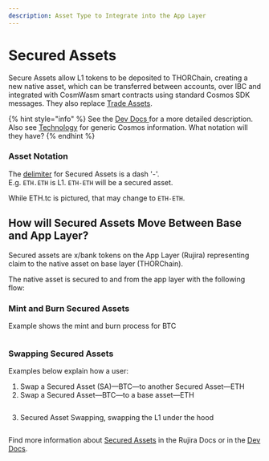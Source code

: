 ```yaml
---
description: Asset Type to Integrate into the App Layer
---
```


# Secured Assets

Secure Assets allow L1 tokens to be deposited to THORChain, creating a new native asset, which can be transferred between accounts, over IBC and integrated with CosmWasm smart contracts using standard Cosmos SDK messages. They also replace [Trade Assets](trade-assets.md).

{% hint style="info" %}
See the [Dev Docs ](https://dev.thorchain.org/concepts/secured-assets.html)for a more detailed description.\
Also see [Technology](../technology/) for generic Cosmos information. What notation will they have?
{% endhint %}

### Asset Notation

The [delimiter](../frequently-asked-questions/asset-types.md) for Secured Assets is a dash '-'. \
E.g. `ETH.ETH` is L1. `ETH-ETH` will be a secured asset.

While ETH.tc is pictured, that may change to `ETH-ETH`.

## How will Secured Assets Move Between Base and App Layer?

Secured assets are x/bank tokens on the App Layer (Rujira) representing claim to the native asset on base layer (THORChain).

The native asset is secured to and from the app layer with the following flow:

### Mint and Burn Secured Assets

Example shows the mint and burn process for BTC

<figure><img src="../.gitbook/assets/image (55).png" alt=""><figcaption></figcaption></figure>

### Swapping Secured Assets

Examples below explain how a user:

1. Swap a Secured Asset (SA)—BTC—to another Secured Asset—ETH
2. Swap a Secured Asset—BTC—to a base asset—ETH

<figure><img src="../.gitbook/assets/image (56).png" alt=""><figcaption></figcaption></figure>

3. Secured Asset Swapping, swapping the L1 under the hood

<figure><img src="../.gitbook/assets/image (59).png" alt=""><figcaption></figcaption></figure>

Find more information about [Secured Assets](https://docs.rujira.network/developers/secured-assets) in the Rujira Docs or in the [Dev Docs](https://dev.thorchain.org/concepts/secured-assets.html).
